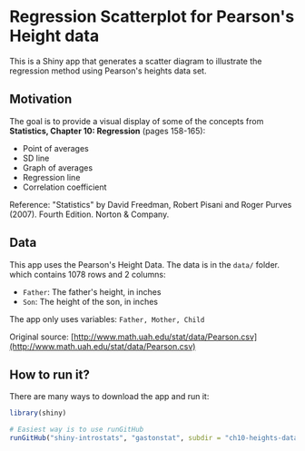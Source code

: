 # Regression Scatterplot for Pearson's Height data

This is a Shiny app that generates a scatter diagram to illustrate the regression method using Pearson's heights data set.


## Motivation

The goal is to provide a visual display of some of the concepts from __Statistics, Chapter 10: Regression__ (pages 158-165):

- Point of averages
- SD line
- Graph of averages
- Regression line
- Correlation coefficient

Reference: "Statistics" by David Freedman, Robert Pisani and Roger Purves (2007). Fourth Edition. Norton & Company.


## Data

This app uses the Pearson's Height Data. The data is in the `data/` folder. which contains 1078 rows and 2 columns: 

- `Father`: The father's height, in inches
- `Son`: The height of the son, in inches

The app only uses variables: `Father, Mother, Child`

Original source: [http://www.math.uah.edu/stat/data/Pearson.csv](http://www.math.uah.edu/stat/data/Pearson.csv)


## How to run it?

There are many ways to download the app and run it:

```R
library(shiny)

# Easiest way is to use runGitHub
runGitHub("shiny-introstats", "gastonstat", subdir = "ch10-heights-data")
```
